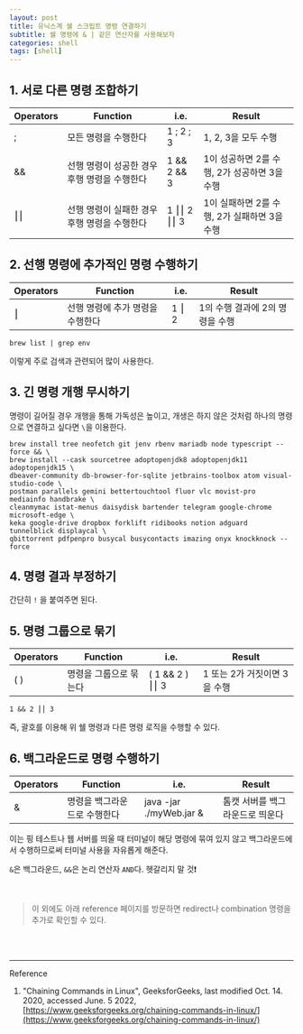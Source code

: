 ```yaml
---
layout: post
title: 유닉스계 쉘 스크립트 명령 연결하기
subtitle: 쉘 명령에 & | 같은 연산자를 사용해보자
categories: shell
tags: [shell]
---
```


## 1. 서로 다른 명령 조합하기

| Operators | Function | i.e. | Result |
| --------- | -------- | ---- | ------ |
| ; | 모든 명령을 수행한다 | 1 ; 2 ; 3  | 1, 2, 3을 모두 수행 |
| && | 선행 명령이 성공한 경우 후행 명령을 수행한다 | 1 && 2 && 3 | 1이 성공하면 2를 수행, 2가 성공하면 3을 수행 |
| ⎮⎮ | 선행 명령이 실패한 경우 후행 명령을 수행한다 | 1 ⎮⎮ 2 ⎮⎮ 3 | 1이 실패하면 2를 수행, 2가 실패하면 3을 수행 |

## 2. 선행 명령에 추가적인 명령 수행하기

| Operators | Function | i.e. | Result |
| --------- | -------- | ---- | ------ |
| ⎮ | 선행 명령에 추가 명령을 수행한다 | 1 ⎮ 2 | 1의 수행 결과에 2의 명령을 수행 |

```sehll
brew list | grep env       
```
이렇게 주로 검색과 관련되어 많이 사용한다.

## 3. 긴 명령 개행 무시하기

명령이 길어질 경우 개행을 통해 가독성은 높이고, 개생은 하지 않은 것처럼 하나의 명령으로 연결하고 싶다면 `\`을 이용한다.
```shell
brew install tree neofetch git jenv rbenv mariadb node typescript --force && \
brew install --cask sourcetree adoptopenjdk8 adoptopenjdk11 adoptopenjdk15 \
dbeaver-community db-browser-for-sqlite jetbrains-toolbox atom visual-studio-code \
postman parallels gemini bettertouchtool fluor vlc movist-pro mediainfo handbrake \
cleanmymac istat-menus daisydisk bartender telegram google-chrome microsoft-edge \
keka google-drive dropbox forklift ridibooks notion adguard tunnelblick displaycal \
qbittorrent pdfpenpro busycal busycontacts imazing onyx knockknock --force
```

## 4. 명령 결과 부정하기

간단히 `!` 을 붙여주면 된다.

## 5. 명령 그룹으로 묶기

| Operators | Function | i.e. | Result |
| --------- | -------- | ---- | ------ |
| ( ) | 명령을 그룹으로 묶는다 | ( 1 && 2 ) ⎮⎮ 3 | 1 또는 2가 거짓이면 3을 수행 |

```shell
1 && 2 ⎮⎮ 3
```
즉, 괄호를 이용해 위 쉘 명령과 다른 명령 로직을 수행할 수 있다.

## 6. 백그라운드로 명령 수행하기

| Operators | Function | i.e. | Result |
| --------- | -------- | ---- | ------ |
| & | 명령을 백그라운드로 수행한다 | java -jar ./myWeb.jar & | 톰캣 서버를 백그라운드로 띄운다 |

이는 핑 테스트나 웹 서버를 띄울 때 터미널이 해당 명령에 묶여 있지 않고 백그라운드에서 수행하므로써 터미널 사용을 자유롭게 해준다.

`&`은 백그라운드, `&&`은 논리 연산자 `AND`다. 헷갈리지 말 것❗️

<br>

> 이 외에도 아래 reference 페이지를 방문하면 redirect나 combination 명령을 추가로 확인할 수 있다. 

<br><br>

---
Reference

1. "Chaining Commands in Linux", GeeksforGeeks, last modified Oct. 14. 2020, accessed June. 5 2022, [https://www.geeksforgeeks.org/chaining-commands-in-linux/](https://www.geeksforgeeks.org/chaining-commands-in-linux/)